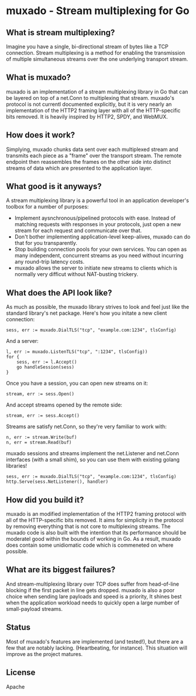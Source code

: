 # muxado - Stream multiplexing for Go

## What is stream multiplexing?
Imagine you have a single, bi-directional stream of bytes like a TCP connection. Stream multiplexing
is a method for enabling the transmission of multiple simultaneous streams over the one underlying transport stream.

## What is muxado?
muxado is an implementation of a stream multiplexing library in Go that can be layered on top of a net.Conn to multiplexing that stream.
muxado's protocol is not currentl documented explicitly, but it is very nearly an implementation of the HTTP2
framing layer with all of the HTTP-specific bits removed. It is heavily inspired by HTTP2, SPDY, and WebMUX.

## How does it work?
Simplying, muxado chunks data sent over each multiplexed stream and transmits each piece
as a "frame" over the transport stream. The remote endpoint then reassembles the frames on the other side into
distinct streams of data which are presented to the application layer.

## What good is it anyways?
A stream multiplexing library is a powerful tool in an application developer's toolbox for a number of purposes:

- Implement aysnchronous/pipelined protocols with ease. Instead of matching requests with responses in your protocols, just open a new stream for each request and communicate over that.
- Don't bother implementing application-level keep-alives, muxado can do that for you transparently.
- Stop building connection pools for your own services. You can open as many independent, concurrent streams as you need without incurring any round-trip latency costs.
- muxado allows the server to initiate new streams to clients which is normally very difficut without NAT-busting trickery.

## What does the API look like?
As much as possible, the muxado library strives to look and feel just like the standard library's net package. Here's how you initate a new client connection:

    sess, err := muxado.DialTLS("tcp", "example.com:1234", tlsConfig)
    
And a server:

    l, err := muxado.ListenTLS("tcp", ":1234", tlsConfig))
    for {
        sess, err := l.Accept()
        go handleSession(sess)
    }

Once you have a session, you can open new streams on it:

    stream, err := sess.Open()

And accept streams opened by the remote side:

    stream, err := sess.Accept()

Streams are satisfy net.Conn, so they're very familiar to work with:
    
    n, err := stream.Write(buf)
    n, err = stream.Read(buf)
    
muxado sessions and streams implement the net.Listener and net.Conn interfaces (with a small shim), so you can use them with existing golang libraries!

    sess, err := muxado.DialTLS("tcp", "example.com:1234", tlsConfig)
    http.Serve(sess.NetListener(), handler)

## How did you build it?
muxado is an modified implementation of the HTTP2 framing protocol with all of the HTTP-specific bits removed. It aims
for simplicity in the protocol by removing everything that is not core to multiplexing streams. The muxado code
is also built with the intention that its performance should be moderatel good within the bounds of working in Go. As a result,
muxado does contain some unidiomatic code which is commeneted on where possible.

## What are its biggest failures?
And stream-multiplexing library over TCP does suffer from head-of-line blocking if the first packet in line gets dropped. muxado is also a poor choice when sending lare payloads and
speed is a priority, It shines best when the application workload needs to quickly open a large number of small-payload streams.

## Status
Most of muxado's features are implemented (and tested!), but there are a few that are notably lacking. (Heartbeating, for instance).
This situation will improve as the project matures.

## License
Apache
